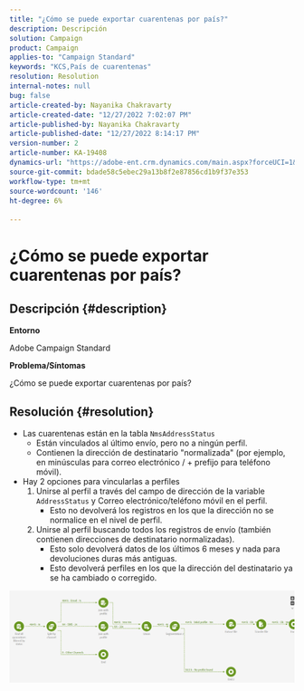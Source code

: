 ```yaml
---
title: "¿Cómo se puede exportar cuarentenas por país?"
description: Descripción
solution: Campaign
product: Campaign
applies-to: "Campaign Standard"
keywords: "KCS,País de cuarentenas"
resolution: Resolution
internal-notes: null
bug: false
article-created-by: Nayanika Chakravarty
article-created-date: "12/27/2022 7:02:07 PM"
article-published-by: Nayanika Chakravarty
article-published-date: "12/27/2022 8:14:17 PM"
version-number: 2
article-number: KA-19408
dynamics-url: "https://adobe-ent.crm.dynamics.com/main.aspx?forceUCI=1&pagetype=entityrecord&etn=knowledgearticle&id=7b7733f1-1886-ed11-81ac-6045bd006079"
source-git-commit: bdade58c5ebec29a13b8f2e87856cd1b9f37e353
workflow-type: tm+mt
source-wordcount: '146'
ht-degree: 6%

---
```


# ¿Cómo se puede exportar cuarentenas por país?

## Descripción {#description}


<b>Entorno</b>

Adobe Campaign Standard

<b>Problema/Síntomas</b>

¿Cómo se puede exportar cuarentenas por país?


## Resolución {#resolution}


- Las cuarentenas están en la tabla `NmsAddressStatus`
   - Están vinculados al último envío, pero no a ningún perfil.
   - Contienen la dirección de destinatario &quot;normalizada&quot; (por ejemplo, en minúsculas para correo electrónico / + prefijo para teléfono móvil).
- Hay 2 opciones para vincularlas a perfiles
   1. Unirse al perfil a través del campo de dirección de la variable `AddressStatus` y Correo electrónico/teléfono móvil en el perfil.
      - Esto no devolverá los registros en los que la dirección no se normalice en el nivel de perfil.
   2. Unirse al perfil buscando todos los registros de envío (también contienen direcciones de destinatario normalizadas). 
      - Esto solo devolverá datos de los últimos 6 meses y nada para devoluciones duras más antiguas.
      - Esto devolverá perfiles en los que la dirección del destinatario ya se ha cambiado o corregido.


![](assets/9aa27d94-2bce-ec11-a7b5-0022480a8e40.png)
